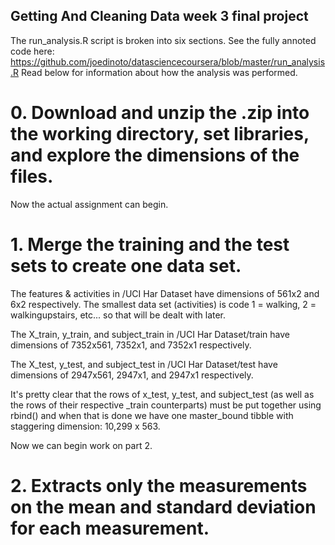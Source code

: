 ## Getting And Cleaning Data week 3 final project

The run_analysis.R script is broken into six sections. 
See the fully annoted code here: https://github.com/joedinoto/datasciencecoursera/blob/master/run_analysis.R
Read below for information about how the analysis was performed.

# 0. Download and unzip the .zip into the working directory, set libraries, and explore the dimensions of the files. 

Now the actual assignment can begin.

# 1. Merge the training and the test sets to create one data set. 

The features & activities in /UCI Har Dataset have dimensions of 561x2 and 6x2 respectively. The smallest data set (activities) is code 1 = walking, 2 = walkingupstairs, etc... so that will be dealt with later. 

The X_train, y_train, and subject_train in /UCI Har Dataset/train have dimensions of 7352x561, 7352x1, and 7352x1 respectively.

The X_test, y_test, and subject_test in /UCI Har Dataset/test have dimensions of 2947x561, 2947x1, and 2947x1 respectively. 

It's pretty clear that the rows of x_test, y_test, and subject_test (as well as the rows of their respective _train counterparts) must be put together using rbind() and when that is done we have one master_bound tibble with staggering dimension: 10,299 x 563.

Now we can begin work on part 2. 

# 2. Extracts only the measurements on the mean and standard deviation for each measurement.

